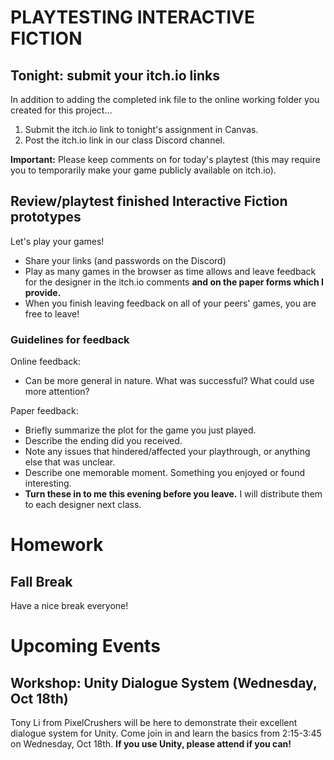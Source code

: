 # PLAYTESTING INTERACTIVE FICTION

## Tonight: submit your itch.io links
In addition to adding the completed ink file to the online working folder you created for this project...
1. Submit the itch.io link to tonight's assignment in Canvas.
2. Post the itch.io link in our class Discord channel.

__Important:__ Please keep comments on for today's playtest (this may require you to temporarily make your game publicly available on itch.io).


## Review/playtest finished Interactive Fiction prototypes
Let's play your games!
- Share your links (and passwords on the Discord)
- Play as many games in the browser as time allows and leave feedback for the designer in the itch.io comments __and on the paper forms which I provide.__
- When you finish leaving feedback on all of your peers' games, you are free to leave!


### Guidelines for feedback
Online feedback:
- Can be more general in nature. What was successful? What could use more attention?

Paper feedback:
- Briefly summarize the plot for the game you just played.
- Describe the ending did you received.
- Note any issues that hindered/affected your playthrough, or anything else that was unclear.
- Describe one memorable moment. Something you enjoyed or found interesting.
- __Turn these in to me this evening before you leave.__ I will distribute them to each designer next class.

# Homework

## Fall Break
Have a nice break everyone!

# Upcoming Events

## Workshop: Unity Dialogue System (Wednesday, Oct 18th)
Tony Li from PixelCrushers will be here to demonstrate their excellent dialogue system for Unity. Come join in and learn the basics from 2:15-3:45 on Wednesday, Oct 18th. __If you use Unity, please attend if you can!__